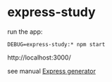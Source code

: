 # express-study

run the app:
```
DEBUG=express-study:* npm start
```
http://localhost:3000/

see manual [Express generator](https://expressjs.com/ja/starter/generator.html)
